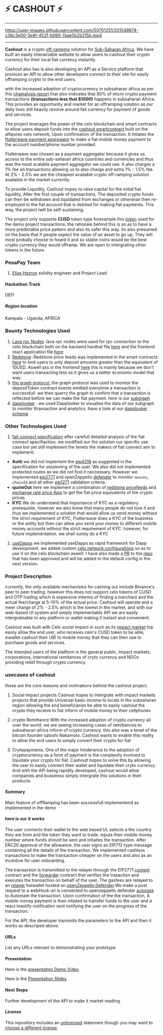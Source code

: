 <!--
# ⚡ Hackathon Project Template
_This is a sample submission repository.
Please [__fork this repo__](https://help.github.com/articles/fork-a-repo/) and use this as a starting point for your hackathon project._ -->

# ⚡ CASHOUT ⚡

---

https://user-images.githubusercontent.com/50701251/201548674-c36c3e00-3e6f-452f-b066-7aae5b2b215b.mp4

---

**Cashout** is a crypto [off-ramping](https://www.babypips.com/crypto/learn/what-are-fiat-on-ramps-and-off-ramps) solution for [Sub-Saharan Africa](https://en.wikipedia.org/wiki/Sub-Saharan_Africa) .We have built an easily interactable website to allow users to cashout their crypto currency for their local fiat currency instantly.

Cashout also has is also developing an API as a Service platform that provices an API to allow other developers connect to their site for easily offramping crypto to the end users.

with the increased adoption of cryptocurrency in subsaharan africa as per this [chainalysis report](https://blog.chainalysis.com/reports/sub-saharan-africa-cryptocurrency-geography-report-2022-preview/#:~:text=Sub%2Dsaharan%20Africa%20accounts%20for,growth%20over%20the%20year%20prior.) that also indicates that 80% of micro crypto payment transactions **(transactions less that $1000)** happens in subsaharan Africa.
This provides an opportunity and market for an offramping solution as our daily lives still heavily revolve around fait currency for payment of goods and services.

The project leverages the power of the celo blockchain and smart contracts to allow users deposit funds into the [cashout smartcontract](https://alfajores.celoscan.io/address/0xdD01c2DcAf4f1899d36987A8bc7E856d48efe1D2#code) built on the alfajores celo network, Upon confirmation of the transaction. It Intiates the [flutterwave payment aggregator](developer.flutterwave.com) to make a fiat mobile money payment to the account number/phone number provided.

Flutterwave was chosen as a payment aggregator because it gives us access to the entire sub-saharan africa countries and currencies and thus was the most scalable payment aggregator we could use. It also charges a 1% fee on transactions allowing us to also charge and extra 1% - 1.5% fee. At 2% - 2.5% we are the cheapest available crypto off-ramping solution available in the market currently.

To provide Liquidity, Cashout hopes to raise capital for the initial fiat liquidity, After the first couple of transactions, The deposited crypto funds can then be withdrawn and liquidated from exchanges or otherwise then re-employed to the fiat account that is debited for making fiat payments. This way, the project iwill be self-sustaining.

The project only supports **CUSD** token type forexample this [token](https://alfajores.celoscan.io/address/0x91A794303F6A1D18Ae03ec689983568D76121E00#code) used for the demo project transactions. the rationale behind this is so as to have a more predictable price pattern and also its safer this way. Its also presumed on the basis that if people expect the value of an asset to go up, They will most probally choose to hoard it and so stable coins would be the best crypto currency they would offramp. We are open to intergrating other tokens in the future.

### PesaPay Team

1. [Elias Hezron](eliashezron23@gmail.com) solidity engineer and Project Lead


#### Hackathon Track

DEFI

##### Region location

Kampala - Uganda, AFRICA

### Bounty Technologies Used

1. [Lava rpc Nodes](https://lavanet.xyz/)
   :lava rpc nodes were used for rpc connection to the celo blockchain both on the backend hardhat file [here](https://github.com/eliashezron/pesapay/blob/9229828c017765de6ea9dca2351fed7a49ba7b22/pesapay/hardhat/hardhat.config.js#L31) and the frontend react application file [here](https://github.com/eliashezron/pesapay/blob/9229828c017765de6ea9dca2351fed7a49ba7b22/pesapay/client/src/config.js#L9)
2. [Redstone](https://app.redstone.finance/)
   :Redstone price feeds was implemented in the smart contracts [here](https://github.com/eliashezron/pesapay/blob/9229828c017765de6ea9dca2351fed7a49ba7b22/pesapay/hardhat/contracts/CashOut.sol#L57) to limit users to only deposit amounts greater than the equivalent of 10USD. Aswell ass in the frontend [here](https://github.com/eliashezron/pesapay/blob/9229828c017765de6ea9dca2351fed7a49ba7b22/pesapay/client/src/utils/depositFunction.js#L10) this is mainly because we don't want users transacting less as it gives us a better economic model that way.
3. [the graph protocol ](https://thegraph.com/en/)
   :the graph protocol was used to monitor the depositToken contract events emitted everytime a transaction is successfull. we then querry the graph to confirm that a transaction is reflected before we can make the fiat payment. here is our [subgraph](https://thegraph.com/hosted-service/subgraph/eliashezron/cashout)
4. [dapplooker](https://dapplooker.com/)
   : we used Dapplooker to visualise the data of our subgraph to monitor ttransaction and analytics. have a look at our [dapplooker schema](https://analytics.dapplooker.com/browse/2/schema/cashout)

### Other Technologies Used

1. [fait connect specification](https://github.com/fiatconnect/specification)
   after carefull detailed analysis of the fiat connect specifiaction, we modified our the solution our specific use case but yet still implement the tenets the makers of fiat connect aim to implement.

- **Auth** we did not implement the [eip4316](https://eips.ethereum.org/EIPS/eip-4361) as suggested in the specification for sessioning of the user. We also did not implemented protected routes as we did not find it neccessary. However we implemented [eip2771](https://eips.ethereum.org/EIPS/eip-2771) and openZeppelin [defender](https://docs.openzeppelin.com/defender/) to monitor `nouces`, `chainId` and all other [eip1271](https://eips.ethereum.org/EIPS/eip-1271) validation criteria.
- **quoteOut** here we implement a combination of [redstone pricefeeds](https://app.redstone.finance/#/app/tokens) and [exchange rate price Apis](https://api.exchangerate-api.com/v4/latest/USD) to get the fiat price equivalents of the crypto prices
- **KYC** We do understand that importance of KYC as a regulatory prerequiste, however we also know that many people do not love it and thus we implemented a solution that would allow us send money without the strict requirement of KYC, Flutterwave does a KYC of the business or the entity but then can allow you send your money to different mobile money accounts without the strict requirement of KYC. however, for future implementation. we shall surely do a KYC

2. [useDapps](https://usedapp-docs.netlify.app/docs/) we implemented useDapps as rapid framework for Dapp development. we added custom [celo network configurations](https://github.com/eliashezron/pesapay/blob/pesapay/pesapay/client/src/utils/celoChain.js) so as to use it on the celo blockchain aswell. I have also made a [PR](https://github.com/TrueFiEng/useDApp/pull/1017) to the [repo](https://github.com/TrueFiEng/useDApp) that has been approved and will be added to the default config in the next version.

### Project Description

currently, the only available mechanisms for cashing out include Binance's peer to peer trading. however this does not support celo tokens of CUSD and OTP trading which is expensive interms of finding a merchant and the actual fee/charge at 5-10% of the actual price.
Cashout will operate and a meer charge of 2% - 2.5% which is the lowest in the market, and with our web-based UI system and simply implementable API we are easily intergrateable to any platform or wallet making it instant and convenient.

Cashout was built with Celo social Impact in such as its [impact market](https://www.impactmarket.com/) top easily allow the end user, who receives celo's CUSD token to be able, inwallet cashout their UBI to mobile money that they can then use to purchase goods and services.

The intended users of the platform is the general public, Impact markets, corporations, international remitances of cryto currency and NGOs providing relief through crypto currency.

### usecases of cashout

these are the core reasons and motivations behind the cashout project.

1. Social Impact projects
   Cashout hopes to intergrate with impact markets projects that provide Universal basic income to locals in the subsaharan region allowing the end beneficiaries be able to easily cashout the crypto they recieve to fiat inform of mobile money to their cellphones

2. crypto Remittance
   With the increased adoption of crypto currency all over the world, we are seeing increasing cases of remittances to subsaharan africa inform of crypto currency. this also was a tenet of the bitcoin founder satoshi Nakamoto. Cashout wants to enable this reality to allow the end users to simply convert their crypto for fiat

3. Crytopayments.
   One of the major hinderance to the adoption of cryptocurrency as a form of payment is the complexity involved to liquidate your crypto for fiat. Cashouit hopes to solve this by allowing the user to easily connect their wallet and liquidate their cryto currency. And with the API being rapidily developed, cashout would allow companies and bussiness simply intergrate this solutions in their products.

#### Summary

Main feature of offRamping has been successfull implementend as implemented in the demo

#### here is our it works

The user connects their wallet to the web based UI, selects a the country they are from and the token they want to trade. inputs their mobile money number where funds should be sent and initaites the transaction.
After ERC20 approval of the allowance. the user signs an EIP712 type message containing all the details of the transaction. We implemented cashless transactions to make the transaction cheaper on the users and also as an incentive for user onboarding.

The transaction is transmitted to the relayer through the EIP2771 [context](https://github.com/OpenZeppelin/openzeppelin-contracts/blob/master/contracts/metatx/ERC2771Context.sol) contract and the [forwarder](https://github.com/OpenZeppelin/openzeppelin-contracts/blob/master/contracts/metatx/MinimalForwarder.sol) contract that verifies the trasaction and executes the transaction on behalf of the user. The gasfees are relayed to an [relayer](https://docs.openzeppelin.com/defender/relay) hotwallet hosted on [openZeppelin Defender](https://defender.openzeppelin.com/).We make a post request to a webHook url is connected to openzeppelin defender [autotask](https://docs.openzeppelin.com/defender/autotasks) to Automate the transaction.
Upon confirmation of the the transaction, A mobile money payment is then intiated to transfer funds to the user and a react toastify notification sent notifying the user on the progress of the transaction.

For the API, the developer transmits the parameters to the API and then it works as descriped above.

#### URLs

List any URLs relevant to demonstrating your prototype

#### Presentation

Here is the [presentation Demo Video](https://drive.google.com/file/d/1Oxmd0XB62XxKfqRDfVnKJB2LBil7fog4/view)

Here is the [Presentation Slides](https://docs.google.com/presentation/d/1Hxm5nsoAFjukMo-_meXa7dIzfZdzAFGb7fy7pRkg1cY/edit?usp=sharing)

#### Next Steps

Further development of the API to make it market reading.

#### License

This repository includes an [unlicensed](http://unlicense.org/) statement though you may want to [choose a different license](https://choosealicense.com/).
